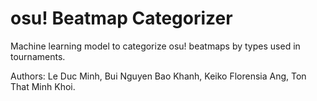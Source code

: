 # osu! Beatmap Categorizer

Machine learning model to categorize osu! beatmaps by types used in tournaments.

Authors: Le Duc Minh, Bui Nguyen Bao Khanh, Keiko Florensia Ang, Ton That Minh Khoi.
